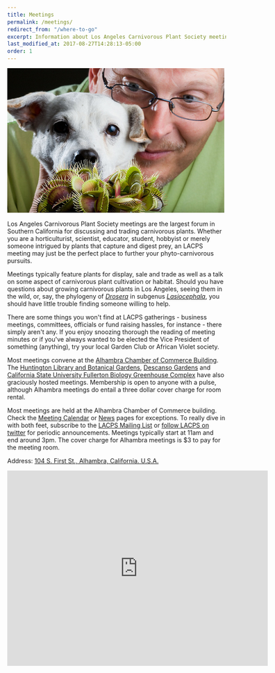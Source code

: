 ```yaml
---
title: Meetings
permalink: /meetings/
redirect_from: "/where-to-go"
excerpt: Information about Los Angeles Carnivorous Plant Society meetings in Southern California.
last_modified_at: 2017-08-27T14:28:13-05:00
order: 1
---
```


<img src="/sites/default/files/photos/12_1735684423f53d73014f.jpg" title="DJ, flytrap" class="profile" />

Los Angeles Carnivorous Plant Society meetings are the largest forum in Southern California for discussing and trading carnivorous plants. Whether you are a horticulturist, scientist, educator, student, hobbyist or merely someone intrigued by plants that capture and digest prey, an LACPS meeting may just be the perfect place to further your phyto-carnivorous pursuits.  

Meetings typically feature plants for display, sale and trade as well as a talk on some aspect of carnivorous plant cultivation or habitat. Should you have questions about growing carnivorous plants in Los Angeles, seeing them in the wild, or, say, the phylogeny of <em><a href="http://en.wikipedia.org/wiki/Drosera">Drosera</a></em> in subgenus <em><a href="http://en.wikipedia.org/wiki/Taxonomy_of_Drosera#Subgenus_Lasiocephala">Lasiocephala</a></em>, you should have little trouble finding someone willing to help. 

There are some things you won't find at LACPS gatherings - business meetings, committees, officials or fund raising hassles, for instance - there simply aren't any. If you enjoy snoozing thorough the reading of meeting minutes or if you've always wanted to be elected the Vice President of something (anything), try your local Garden Club or African Violet society. 

Most meetings convene at the <a href='http://lacps.net/about/meetings/' alt='' title='Where To Go'>Alhambra Chamber of Commerce Building</a>. The <a href="http://www.huntington.org">Huntington Library and Botanical Gardens</a>, <a href="http://www.descansogardens.org/">Descanso Gardens</a> and <a href="http://biology.fullerton.edu/facilities/greenhouse/">California State University Fullerton Biology Greenhouse Complex</a> have also graciously hosted meetings.  Membership is open to anyone with a pulse, although Alhambra meetings do entail a three dollar cover charge for room rental.

Most meetings are held at the Alhambra Chamber of Commerce building. Check the <a href='/about/calendar' alt='' title='Meeting Calendar'>Meeting Calendar</a> or <a href='/news' alt='' title='News'>News</a> pages for exceptions. To really dive in with both feet, subscribe to the <a href='/mailing-list' alt='' title='Mailing List'>LACPS Mailing List</a> or <a href="https://twitter.com/lacarnivores">follow LACPS on twitter</a> for periodic announcements. Meetings typically start at 11am and end around 3pm. The cover charge for Alhambra meetings is $3 to pay for the meeting room. 

Address: <a href="https://www.google.com/maps/place/104+S+1st+St,+Alhambra,+CA+91801/@34.0741954,-118.1990554,11.25z/data=!4m5!3m4!1s0x80c2c5265f2a6e15:0x6026926d56022601!8m2!3d34.0935134!4d-118.1267703!6m1!1e1">104 S. First St., Alhambra, California. U.S.A.</a>

<iframe src="https://www.google.com/maps/embed?pb=!1m14!1m8!1m3!1d177856.5815529033!2d-118.19905536328244!3d34.07419541288482!3m2!1i1024!2i768!4f13.1!3m3!1m2!1s0x80c2c5265f2a6e15%3A0x6026926d56022601!2s104+S+1st+St%2C+Alhambra%2C+CA+91801!5e0!3m2!1sen!2sus!4v1488620236339" width="600" height="450" frameborder="0" style="border:0" allowfullscreen></iframe>

